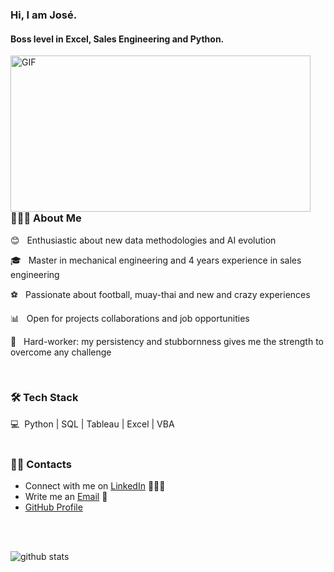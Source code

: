 ### Hi, I am José.
#### Boss level in Excel, Sales Engineering and Python.

<img align="left" width="480" height="250" alt="GIF" src="https://media.giphy.com/media/l41JMXnXn4E7WQR8s/giphy.gif" />

<br />
<br />
<br />
<br />
<br />
<br />
<br />
<br />
<br />
<br />
<br />
<br />

<h3> 👨🏻‍💻 About Me </h3>

😊 &nbsp; Enthusiastic about new data methodologies and AI evolution

🎓 &nbsp; Master in mechanical engineering and 4 years experience in sales engineering

⚽ &nbsp; Passionate about football, muay-thai and new and crazy experiences

📊 &nbsp; Open for projects collaborations and job opportunities

👷 &nbsp; Hard-worker: my persistency and stubbornness gives me the strength to overcome any challenge

<br />
<h3>🛠 Tech Stack</h3>
💻 &nbsp;Python | SQL | Tableau | Excel | VBA



<br />
<br />

### 🤝🏻 Contacts

 - Connect with me on [LinkedIn](https://www.linkedin.com/in/josecosta1992/) 👨🏻‍💻
 - Write me an [Email](mailto:josep.q.g.costa@hotmail.com) 💌
 - [GitHub Profile](https://github.com/jcosta92)

<br />
<br />

![github stats](https://github-readme-stats.vercel.app/api?username=jcosta92&show_icons=true)
